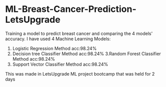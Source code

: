 # ML-Breast-Cancer-Prediction-LetsUpgrade
Training a model to predict breast cancer and comparing the  4 models' accuracy.
I have used 4 Machine Learning Models:
1. Logistic Regression Method        acc:98.24%
2. Decision tree Classifier Method   acc:98.24%
3.Random Forest Classifier Method    acc:98.24%
4. Support Vector Classifier Method  acc:98.24%

This was made in LetsUpgrade ML project bootcamp that was held for 2 days
